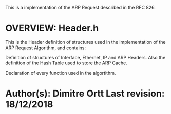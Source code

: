 This is a implementation of the ARP
Request described in the RFC 826.

OVERVIEW: Header.h
========
This is the Header definition of
structures used in the implementation
of the ARP Request Algorithm, and 
contains:

Definition of structures of Interface,
Ethernet, IP and ARP Headers.
Also the definition of the Hash Table
used to store the ARP Cache.

Declaration of every function used
in the algortithm.

Author(s): Dimitre Ortt
Last revision: 18/12/2018
=========
